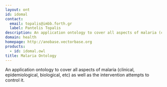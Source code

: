 ```yaml
---
layout: ont
id: idomal
contact: 
  email: topalis@imbb.forth.gr
  label: Pantelis Topalis
description: An application ontology to cover all aspects of malaria (clinical, epidemiological, biological, etc) as well as the intervention attempts to control it.
domain: health
homepage: http://anobase.vectorbase.org
products: 
  - id: idomal.owl
title: Malaria Ontology
---
```


An application ontology to cover all aspects of malaria (clinical, epidemiological, biological, etc) as well as the intervention attempts to control it.